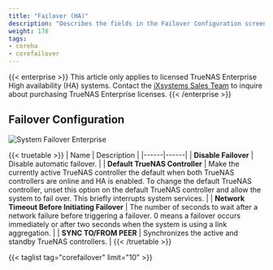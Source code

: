 ```yaml
---
title: "Failover (HA)"
description: "Describes the fields in the Failover Configuration screen on TrueNAS CORE."
weight: 178
tags:
- coreha
- corefailover
---
```


{{< enterprise >}}
This article only applies to licensed TrueNAS Enterprise High availability (HA) systems.
Contact the [iXsystems Sales Team](mailto:sales@ixsystems.com) to inquire about purchasing TrueNAS Enterprise licenses.
{{< /enterprise >}}

## Failover Configuration

![System Failover Enterprise](/images/CORE/12.0/SystemFailoverEnterprise.png "HA Failover Options")

{{< truetable >}}
| Name | Description |
|------|------|
| **Disable Failover** | Disable automatic failover. |
| **Default TrueNAS Controller** | Make the currently active TrueNAS controller the default when both TrueNAS controllers are online and HA is enabled. To change the default TrueNAS controller, unset this option on the default TrueNAS controller and allow the system to fail over. This briefly interrupts system services. |
| **Network Timeout Before Initiating Failover** | The number of seconds to wait after a network failure before triggering a failover. 0 means a failover occurs immediately or after two seconds when the system is using a link aggregation. |
| **SYNC TO/FROM PEER** | Synchronizes the active and standby TrueNAS controllers. |
{{< /truetable >}}

{{< taglist tag="corefailover" limit="10" >}}

